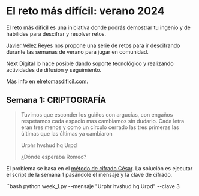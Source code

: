 # El reto más difícil: verano 2024

El reto más dificil es una iniciativa donde podrás demostrar tu ingenio y de habilides para descifrar y resolver retos.

[Javier Vélez Reyes](https://www.linkedin.com/in/javiervelezreyes/) nos propone una serie de retos para ir descifrando durante las semanas de verano para jugar en comunidad.

Next Digital lo hace posible dando soporte tecnológico y realizando actividades de difusión y seguimiento.

Más info en [elretomasdificil.com](https://elretomasdificil.com/).

## Semana 1: CRIPTOGRAFÍA

> Tuvimos que esconder los guiños
> con argucias, con engaños
> respetamos cada espacio
> mas cambiamos sin dudarlo.
> Cada letra eran tres menos
> y como un círculo cerrado
> las tres primeras las últimas
> que las últimas ya cambiaron
> 
> Urphr hvshud hq Urpd
> 
> ¿Dónde esperaba Romeo?

El problema se basa en el [método de cifrado César](https://es.wikipedia.org/wiki/Cifrado_C%C3%A9sar). La solución es ejecutar el script de la semana 1 pasándole el mensaje y la clave de cifrado.

``bash
python week_1.py --mensaje "Urphr hvshud hq Urpd" --clave 3
```
